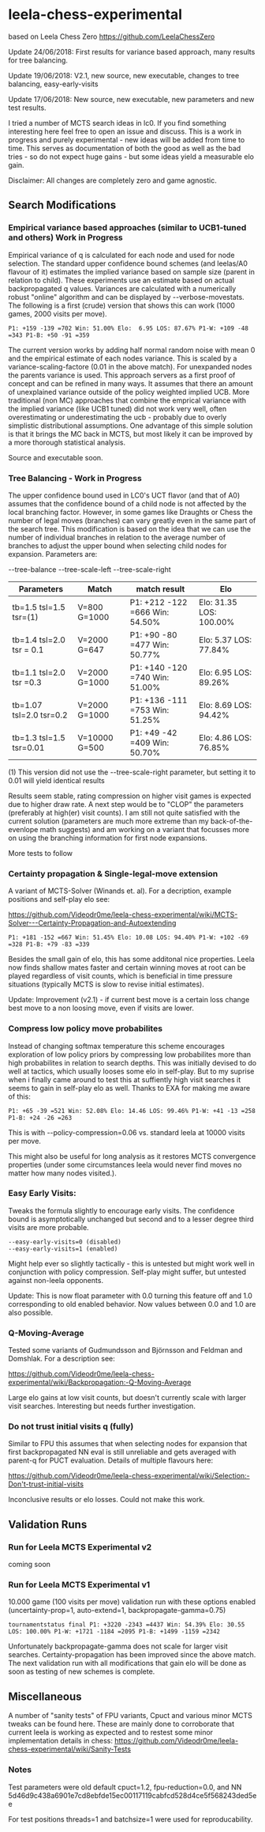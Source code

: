 # leela-chess-experimental
based on Leela Chess Zero https://github.com/LeelaChessZero

Update 24/06/2018: First results for variance based approach, many results for tree balancing.

Update 19/06/2018: V2.1, new source, new executable, changes to tree balancing, easy-early-visits

Update 17/06/2018: New source, new executable, new parameters and new test results.

I tried a number of MCTS search ideas in lc0. If you find something interesting here feel free to open an issue and discuss. This is a work in progress and purely experimental - new ideas will be added from time to time. This serves as documentation of both the good as well as the bad tries - so do not expect huge gains - but some ideas yield a measurable elo gain.  

Disclaimer: All changes are completely zero and game agnostic.

## Search Modifications
### Empirical variance based approaches (similar to UCB1-tuned and others) Work in Progress

Empirical variance of q is calculated for each node and used for node selection. The standard upper confidence bound schemes (and leelas/A0 flavour of it)  estimates the implied variance based on sample size (parent in relation to child). These experiments use an estimate based on actual backpropagated q values. Variances are calculated with a numerically robust "online" algorithm and can be displayed by --verbose-movestats. The following is a first (crude) version that shows this can work (1000 games, 2000 visits per move). 

```
P1: +159 -139 =702 Win: 51.00% Elo:  6.95 LOS: 87.67% P1-W: +109 -48 =343 P1-B: +50 -91 =359
````
The current version works by adding half normal random noise with mean 0 and the empirical estimate of each nodes variance. This is scaled by a variance-scaling-factore (0.01 in the above match). For unexpanded nodes the parents variance is used. This approach servers as a first proof of concept and can be refined in many ways. It assumes that there an amount of unexplained variance outside of the policy weighted implied UCB. More traditional (non MC) approaches that combine the emprical variance with the implied variance (like UCB1 tuned) did not work very well, often overestimating or underestimating the ucb - probably due to overly simplistic distributional assumptions. One advantage of this simple solution is that it brings the MC back in MCTS, but most likely it can be improved by a more thorough statistical analysis.  

Source and executable soon.

### Tree Balancing - Work in Progress
The upper confidence bound used in LC0's UCT flavor (and that of A0) assumes that the confidence bound of a child node is not affected by the local branching factor. However, in some games like Draughts or Chess the number of legal moves (branches) can vary greatly even in the same part of the search tree. This modification is based on the idea that we can use the number of individual branches in relation to the average number of branches to adjust the upper bound when selecting child nodes for expansion. Parameters are:

--tree-balance
--tree-scale-left
--tree-scale-right

Parameters | Match | match result| Elo
---------- | ------| --------|----
tb=1.5 tsl=1.5 tsr=(1)|V=800 G=1000  |P1: +212 -122 =666 Win: 54.50% |Elo: 31.35 LOS: 100.00% 
tb=1.4 tsl=2.0 tsr = 0.1|V=2000 G=647 | P1: +90 -80 =477 Win: 50.77% |Elo:  5.37 LOS: 77.84% 
tb=1.1 tsl=2.0 tsr =0.3| V=2000 G=1000| P1: +140 -120 =740 Win: 51.00% |Elo:  6.95 LOS: 89.26% 
tb=1.07 tsl=2.0 tsr=0.2| V=2000 G=1000 |P1: +136 -111 =753 Win: 51.25% |Elo:  8.69 LOS: 94.42% 
tb=1.3 tsl=1.5 tsr=0.01| V=10000 G=500 |P1: +49 -42 =409 Win: 50.70% |Elo:  4.86 LOS: 76.85% 

(1) This version did not use the --tree-scale-right parameter, but setting it to 0.01 will yield identical results

Results seem stable, rating compression on higher visit games is expected due to higher draw rate. A next step would be to  "CLOP" the parameters (preferably at high(er) visit counts). I am still not quite satisfied with the current solution (parameters are much more extreme than my back-of-the-evenlope math suggests) and am working on a variant that focusses more on using the branching information for first node expansions.

More tests to follow

### Certainty propagation & Single-legal-move extension

A variant of MCTS-Solver (Winands et. al). For a decription, example positions and self-play elo see:

https://github.com/Videodr0me/leela-chess-experimental/wiki/MCTS-Solver---Certainty-Propagation-and-Autoextending

```
P1: +181 -152 =667 Win: 51.45% Elo: 10.08 LOS: 94.40% P1-W: +102 -69 =328 P1-B: +79 -83 =339
```
Besides the small gain of elo, this has some additonal nice properties. Leela now finds shallow mates faster and certain winning moves at root can be played regardless of visit counts, which is beneficial in time pressure situations (typically MCTS is slow to revise initial estimates).

Update: 
Improvement (v2.1) - if current best move is a certain loss change best move to a non loosing move, even if visits are lower.

### Compress low policy move probabilites
Instead of changing softmax temperature this scheme encourages exploration of low policy priors by compressing low probabilites more than high probabilites in relation to search depths. This was initially devised to do well at tactics, which usually looses some elo in self-play. But to my suprise when i finally came around to test this at suffiently high visit searches it seems to gain in self-play elo as well. Thanks to EXA for making me aware of this:

```
P1: +65 -39 =521 Win: 52.08% Elo: 14.46 LOS: 99.46% P1-W: +41 -13 =258 P1-B: +24 -26 =263
``` 

This is with --policy-compression=0.06 vs. standard leela at 10000 visits per move.

This might also be useful for long analysis as it restores MCTS convergence properties (under some circumstances leela would never find moves no matter how many nodes visited.). 

### Easy Early Visits:
Tweaks the formula slightly to encourage early visits. The confidence bound is asymptotically unchanged but second and to a lesser degree third visits are more probable.
```
--easy-early-visits=0 (disabled)
--easy-early-visits=1 (enabled)
```
Might help ever so slightly tactically - this is untested but might work well in conjunction with policy compression. Self-play might suffer, but untested against non-leela opponents. 

Update: This is now float parameter with 0.0 turning this feature off and 1.0 corresponding to old enabled behavior. Now values between 0.0 and 1.0 are also possible.

### Q-Moving-Average
Tested some variants of Gudmundsson and Björnsson and Feldman and Domshlak. For a description see:

https://github.com/Videodr0me/leela-chess-experimental/wiki/Backpropagation:-Q-Moving-Average

Large elo gains at low visit counts, but doesn't currently scale with larger visit searches. Interesting but needs further investigation.

### Do not trust initial visits q (fully)
Similar to FPU this assumes that when selecting nodes for expansion that first backpropagated NN eval is still unreliable and gets averaged with parent-q for PUCT evaluation. Details of multiple flavours here:

https://github.com/Videodr0me/leela-chess-experimental/wiki/Selection:-Don't-trust-initial-visits

Inconclusive results or elo losses. Could not make this work.




## Validation Runs

### Run for Leela MCTS Experimental v2
coming soon

### Run for Leela MCTS Experimental v1

10.000 game (100 visits per move) validation run with these options enabled (uncertainty-prop=1, auto-extend=1, backpropagate-gamma=0.75)
```
tournamentstatus final P1: +3220 -2343 =4437 Win: 54.39% Elo: 30.55 LOS: 100.00% P1-W: +1721 -1184 =2095 P1-B: +1499 -1159 =2342
```
Unfortunately backpropagate-gamma does not scale for larger visit searches. Certainty-propagation has been improved since the above match. The next validation run with all modifications that gain elo will be done as soon as testing of new schemes is complete.


## Miscellaneous
A number of "sanity tests" of FPU variants, Cpuct and various minor MCTS tweaks can be found here. These are mainly done to corroborate that current leela is working as expected and to restest some minor implementation details in chess:
https://github.com/Videodr0me/leela-chess-experimental/wiki/Sanity-Tests

### Notes
Test parameters were old default cpuct=1.2, fpu-reduction=0.0, and NN 5d46d9c438a6901e7cd8ebfde15ec00117119cabfcd528d4ce5f568243ded5ee

For test positions threads=1 and batchsize=1 were used for reproducability.
